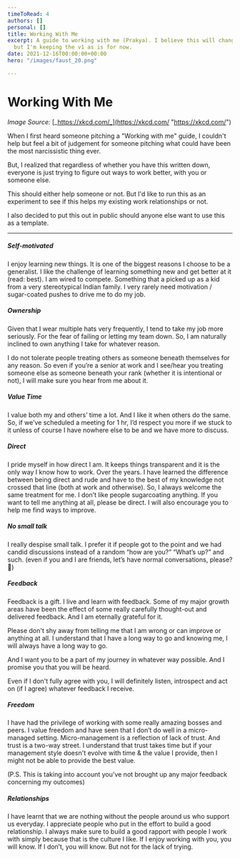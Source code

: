 ```yaml
---
timeToRead: 4
authors: []
personal: []
title: Working With Me
excerpt: A guide to working with me (Prakya). I believe this will change over time
  but I'm keeping the v1 as is for now.
date: 2021-12-16T00:00:00+00:00
hero: "/images/faust_20.png"

---
```


# Working With Me

_Image Source:_ [_https://xkcd.com/_](https://xkcd.com/ "https://xkcd.com/")

When I first heard someone pitching a "Working with me" guide, I couldn't help but feel a bit of judgement for someone pitching what could have been the most narcissistic thing ever.

But, I realized that regardless of whether you have this written down, everyone is just trying to figure out ways to work better, with you or someone else.

This should either help someone or not. But I'd like to run this as an experiment to see if this helps my existing work relationships or not.

I also decided to put this out in public should anyone else want to use this as a template.

***

##### Self-motivated

I enjoy learning new things. It is one of the biggest reasons I choose to be a generalist. I like the challenge of learning something new and get better at it (read: best). I am wired to compete. Something that a picked up as a kid from a very stereotypical Indian family. I very rarely need motivation / sugar-coated pushes to drive me to do my job.

##### Ownership

Given that I wear multiple hats very frequently, I tend to take my job more seriously. For the fear of failing or letting my team down. So, I am naturally inclined to own anything I take for whatever reason.

I do not tolerate people treating others as someone beneath themselves for any reason. So even if you’re a senior at work and I see/hear you treating someone else as someone beneath your rank (whether it is intentional or not), I will make sure you hear from me about it.

##### Value Time

I value both my and others’ time a lot. And I like it when others do the same. So, if we’ve scheduled a meeting for 1 hr, I’d respect you more if we stuck to it unless of course I have nowhere else to be and we have more to discuss.

##### Direct

I pride myself in how direct I am. It keeps things transparent and it is the only way I know how to work. Over the years. I have learned the difference between being direct and rude and have to the best of my knowledge not crossed that line (both at work and otherwise). So, I always welcome the same treatment for me. I don’t like people sugarcoating anything. If you want to tell me anything at all, please be direct. I will also encourage you to help me find ways to improve.

##### No small talk

I really despise small talk. I prefer it if people got to the point and we had candid discussions instead of a random “how are you?” “What’s up?” and such. (even if you and I are friends, let’s have normal conversations, please? 🥲)

##### Feedback

Feedback is a gift. I live and learn with feedback. Some of my major growth areas have been the effect of some really carefully thought-out and delivered feedback. And I am eternally grateful for it.

Please don't shy away from telling me that I am wrong or can improve or anything at all. I understand that I have a long way to go and knowing me, I will always have a long way to go.

And I want you to be a part of my journey in whatever way possible. And I promise you that you will be heard.

Even if I don't fully agree with you, I will definitely listen, introspect and act on (if I agree) whatever feedback I receive.

##### Freedom

I have had the privilege of working with some really amazing bosses and peers. I value freedom and have seen that I don’t do well in a micro-managed setting. Micro-management is a reflection of lack of trust. And trust is a two-way street. I understand that trust takes time but if your management style doesn't evolve with time & the value I provide, then I might not be able to provide the best value.

(P.S. This is taking into account you've not brought up any major feedback concerning my outcomes)

##### Relationships

I have learnt that we are nothing without the people around us who support us everyday. I appreciate people who put in the effort to build a good relationship. I always make sure to build a good rapport with people I work with simply because that is the culture I like. If I enjoy working with you, you will know. If I don’t, you will know. But not for the lack of trying.